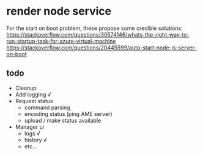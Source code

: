 # render node service

For the start on boot problem, these propose some credible solutions:
https://stackoverflow.com/questions/30574146/whats-the-right-way-to-run-startup-task-for-azure-virtual-machine
https://stackoverflow.com/questions/20445599/auto-start-node-js-server-on-boot

## todo
- Cleanup
- Add logging √
- Request status
    - command parsing
    - encoding status (ping AME server)
    - upload / make status available
- Manager ui
    - logs √
    - history √
    - etc...